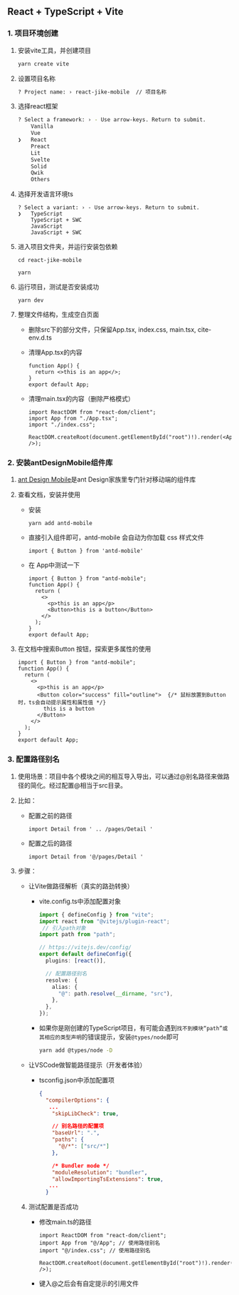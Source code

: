 ## React + TypeScript + Vite

### 1. 项目环境创建

1. 安装vite工具，并创建项目

    ```bash
    yarn create vite
    ```

2. 设置项目名称

    ```bash
    ? Project name: › react-jike-mobile  // 项目名称
    ```

3. 选择react框架

    ```bash
    ? Select a framework: › - Use arrow-keys. Return to submit.
        Vanilla
        Vue
    ❯   React
        Preact
        Lit
        Svelte
        Solid
        Qwik
        Others
    ```

4. 选择开发语言环境ts

    ```
    ? Select a variant: › - Use arrow-keys. Return to submit.
    ❯   TypeScript
        TypeScript + SWC
        JavaScript
        JavaScript + SWC
    ```

5. 进入项目文件夹，并运行安装包依赖

    ```
    cd react-jike-mobile
    ```

    ```
    yarn 
    ```

6. 运行项目，测试是否安装成功

    ```
    yarn dev
    ```

7. 整理文件结构，生成空白页面

    - 删除src下的部分文件，只保留App.tsx, index.css, main.tsx, cite-env.d.ts

    - 清理App.tsx的内容

        ```
        function App() {
          return <>this is an app</>;
        }
        export default App;
        ```

    - 清理main.tsx的内容（删除严格模式）

        ```tsx
        import ReactDOM from "react-dom/client";
        import App from "./App.tsx";
        import "./index.css";
        
        ReactDOM.createRoot(document.getElementById("root")!).render(<App />);
        ```



### 2. 安装antDesignMobile组件库

1. [ant Design Mobile](https://mobile.ant.design/zh)是ant Design家族里专门针对移动端的组件库

2. 查看文档，安装并使用

    - 安装

        ```
        yarn add antd-mobile
        ```

    - 直接引入组件即可，antd-mobile 会自动为你加载 css 样式文件

        ```
        import { Button } from 'antd-mobile'
        ```

    - 在 App中测试一下

        ```tsx
        import { Button } from "antd-mobile";
        function App() {
          return (
            <>
              <p>this is an app</p>
              <Button>this is a button</Button>
            </>
          );
        }
        export default App;
        ```

3. 在文档中搜索Button 按钮，探索更多属性的使用

    ```tsx
    import { Button } from "antd-mobile";
    function App() {
      return (
        <>
          <p>this is an app</p>
          <Button color="success" fill="outline">  {/* 鼠标放置到Button时，ts会自动提示属性和属性值 */}
            this is a button
          </Button>
        </>
      );
    }
    export default App;
    ```



### 3. 配置路径别名

1. 使用场景：项目中各个模块之间的相互导入导出，可以通过@别名路径来做路径的简化。经过配置@相当于src目录。

2. 比如：

    - 配置之前的路径

        ```tsx
        import Detail from ' .. /pages/Detail '
        ```

    - 配置之后的路径

        ```tsx
        import Detail from '@/pages/Detail '
        ```

3. 步骤：

    - 让Vite做路径解析（真实的路劲转换）

        - vite.config.ts中添加配置对象

            ```ts
            import { defineConfig } from "vite";
            import react from "@vitejs/plugin-react";
             // 引入path对象
            import path from "path";
            
            // https://vitejs.dev/config/
            export default defineConfig({
              plugins: [react()],
            
              // 配置路径别名
              resolve: {
                alias: {
                  "@": path.resolve(__dirname, "src"),
                },
              },
            });
            ```

        - 如果你是刚创建的TypeScript项目，有可能会遇到`找不到模块“path”或其相应的类型声明`的错误提示，安装`@types/node`即可

            ```bash
            yarn add @types/node -D
            ```

    - 让VSCode做智能路径提示（开发者体验）

        -  tsconfig.json中添加配置项

            ```json
            {
              "compilerOptions": {
               ...
                "skipLibCheck": true,
            
                // 别名路径的配置项
                "baseUrl": ".",
                "paths": {
                  "@/*": ["src/*"]
                },
            
                /* Bundler mode */
                "moduleResolution": "bundler",
                "allowImportingTsExtensions": true,
               ...
              }
            ```

    4. 测试配置是否成功

        -  修改main.ts的路径

            ```tsx
            import ReactDOM from "react-dom/client";
            import App from "@/App"; // 使用路径别名
            import "@/index.css"; // 使用路径别名
            
            ReactDOM.createRoot(document.getElementById("root")!).render(<App />);
            ```

        - 键入@之后会有自定提示的引用文件

            

​		
